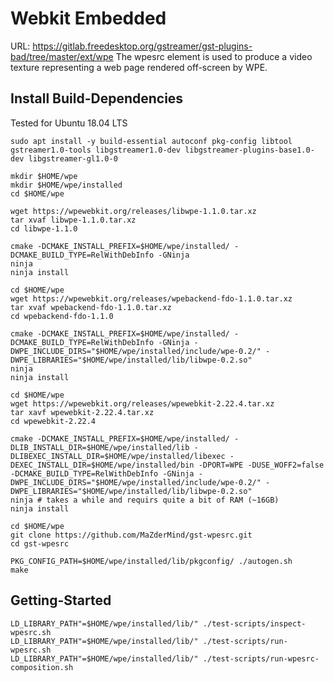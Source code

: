 Webkit Embedded
===============
URL: https://gitlab.freedesktop.org/gstreamer/gst-plugins-bad/tree/master/ext/wpe
The wpesrc element is used to produce a video texture representing a web page rendered off-screen by WPE.

Install Build-Dependencies
--------------------------
Tested for Ubuntu 18.04 LTS

```
sudo apt install -y build-essential autoconf pkg-config libtool gstreamer1.0-tools libgstreamer1.0-dev libgstreamer-plugins-base1.0-dev libgstreamer-gl1.0-0

mkdir $HOME/wpe
mkdir $HOME/wpe/installed
cd $HOME/wpe
```

```
wget https://wpewebkit.org/releases/libwpe-1.1.0.tar.xz
tar xvaf libwpe-1.1.0.tar.xz
cd libwpe-1.1.0

cmake -DCMAKE_INSTALL_PREFIX=$HOME/wpe/installed/ -DCMAKE_BUILD_TYPE=RelWithDebInfo -GNinja
ninja
ninja install
```

```
cd $HOME/wpe
wget https://wpewebkit.org/releases/wpebackend-fdo-1.1.0.tar.xz
tar xvaf wpebackend-fdo-1.1.0.tar.xz
cd wpebackend-fdo-1.1.0

cmake -DCMAKE_INSTALL_PREFIX=$HOME/wpe/installed/ -DCMAKE_BUILD_TYPE=RelWithDebInfo -GNinja -DWPE_INCLUDE_DIRS="$HOME/wpe/installed/include/wpe-0.2/" -DWPE_LIBRARIES="$HOME/wpe/installed/lib/libwpe-0.2.so"
ninja
ninja install
```

```
cd $HOME/wpe
wget https://wpewebkit.org/releases/wpewebkit-2.22.4.tar.xz
tar xavf wpewebkit-2.22.4.tar.xz
cd wpewebkit-2.22.4

cmake -DCMAKE_INSTALL_PREFIX=$HOME/wpe/installed/ -DLIB_INSTALL_DIR=$HOME/wpe/installed/lib -DLIBEXEC_INSTALL_DIR=$HOME/wpe/installed/libexec -DEXEC_INSTALL_DIR=$HOME/wpe/installed/bin -DPORT=WPE -DUSE_WOFF2=false -DCMAKE_BUILD_TYPE=RelWithDebInfo -GNinja -DWPE_INCLUDE_DIRS="$HOME/wpe/installed/include/wpe-0.2/" -DWPE_LIBRARIES="$HOME/wpe/installed/lib/libwpe-0.2.so"
ninja # takes a while and requirs quite a bit of RAM (~16GB)
ninja install
```

```
cd $HOME/wpe
git clone https://github.com/MaZderMind/gst-wpesrc.git
cd gst-wpesrc

PKG_CONFIG_PATH=$HOME/wpe/installed/lib/pkgconfig/ ./autogen.sh
make
```

Getting-Started
---------------
```
LD_LIBRARY_PATH"=$HOME/wpe/installed/lib/" ./test-scripts/inspect-wpesrc.sh
LD_LIBRARY_PATH"=$HOME/wpe/installed/lib/" ./test-scripts/run-wpesrc.sh
LD_LIBRARY_PATH"=$HOME/wpe/installed/lib/" ./test-scripts/run-wpesrc-composition.sh
```
